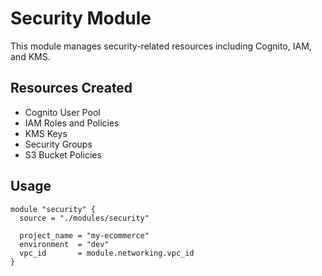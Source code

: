 # Security Module

This module manages security-related resources including Cognito, IAM, and KMS.

## Resources Created

- Cognito User Pool
- IAM Roles and Policies
- KMS Keys
- Security Groups
- S3 Bucket Policies

## Usage

```hcl
module "security" {
  source = "./modules/security"

  project_name = "my-ecommerce"
  environment  = "dev"
  vpc_id       = module.networking.vpc_id
}
